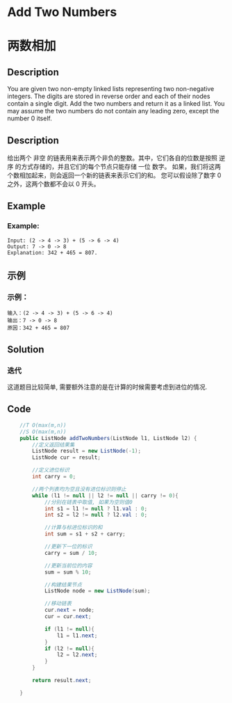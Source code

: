 # Add Two Numbers
# 两数相加

## Description
You are given two non-empty linked lists representing two non-negative integers. The digits are stored in reverse order and each of their nodes contain a single digit. Add the two numbers and return it as a linked list.
You may assume the two numbers do not contain any leading zero, except the number 0 itself.

## Description
给出两个 非空 的链表用来表示两个非负的整数。其中，它们各自的位数是按照 逆序 的方式存储的，并且它们的每个节点只能存储 一位 数字。
如果，我们将这两个数相加起来，则会返回一个新的链表来表示它们的和。
您可以假设除了数字 0 之外，这两个数都不会以 0 开头。

## Example
### Example:
    Input: (2 -> 4 -> 3) + (5 -> 6 -> 4)
    Output: 7 -> 0 -> 8
    Explanation: 342 + 465 = 807.

## 示例
### 示例：
    输入：(2 -> 4 -> 3) + (5 -> 6 -> 4)
    输出：7 -> 0 -> 8
    原因：342 + 465 = 807


## Solution
### 迭代
这道题目比较简单, 需要额外注意的是在计算的时候需要考虑到进位的情况.


## Code 

```java
    //T O(max(m,n))
    //S O(max(m,n))
    public ListNode addTwoNumbers(ListNode l1, ListNode l2) {
        //定义返回结果集
        ListNode result = new ListNode(-1);
        ListNode cur = result;

        //定义进位标识
        int carry = 0;

        //两个列表均为空且没有进位标识则停止
        while (l1 != null || l2 != null || carry != 0){
            //分别在链表中取值, 如果为空则值0
            int s1 = l1 != null ? l1.val : 0;
            int s2 = l2 != null ? l2.val : 0;

            //计算与标进位标识的和
            int sum = s1 + s2 + carry;

            //更新下一位的标识
            carry = sum / 10;

            //更新当前位的内容
            sum = sum % 10;

            //构建结果节点
            ListNode node = new ListNode(sum);

            //移动链表
            cur.next = node;
            cur = cur.next;

            if (l1 != null){
                l1 = l1.next;
            }
            if (l2 != null){
                l2 = l2.next;
            }
        }

        return result.next;

    }
```